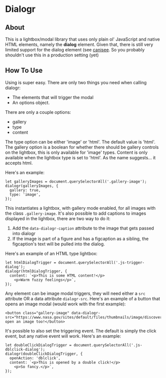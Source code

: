 # Dialogr

## About

This is a lightbox/modal library that uses only plain ol' JavaScript and native HTML elements, namely the **dialog** element. Given that, there is still very limited support for the dialog element (see [canisee](https://caniuse.com/#search=dialog). So you probably shouldn't use this in a production setting (yet)

## How To Use

Using is super easy. There are only two things you need when calling dialogr:

* The elements that will trigger the modal
* An options object.

There are only a couple options: 

* gallery
* type
* content 

The type option can be either 'image' or 'html'. The default value is 'html'. The gallery option is a boolean for whether there should be gallery controls on the lightbox, this is only available for 'image' types. Content is only available when the lightbox type is set to 'html'. As the name suggests... it accepts html.

Here's an example:

```
let galleryImages = document.querySelectorAll('.gallery-image');
dialogr(galleryImages, {
  gallery: true,
  type: 'image',
});
```

This instantiates a lightbox, with gallery mode enabled, for all images with the class `.gallery-image`. It's also possible to add captions to images displayed in the lightbox, there are two way to do it:

1. Add the `data-dialogr-caption` attribute to the image that gets passed into dialogr
2. If the image is part of a figure and has a figcaption as a sibling, the figcaption's text will be pulled into the dialog.

Here's an example of an HTML type lightbox:

```
let htmlDialogTrigger = document.querySelectorAll('.js-trigger-dialog');
dialogr(htmlDialogTrigger, {
  content: `<p>This is some HTML content!</p>
    <p>Warm fuzzy feelings</p>`,
});
```

Any element can be image modal triggers, they will need either a `src` attribute OR a data attribute `dialogr-src`. Here's an example of a button that opens an image modal (would work with the first example):

```
<button class="gallery-image" data-dialogr-src="https://www.nasa.gov/sites/default/files/thumbnails/image/discover_missions_banner.jpg">I open an image too!</button>
```

It's possible to also set the triggering event. The default is simply the click event, but any native event will work. Here's an example:

```
let doubleClickDialogTrigger = document.querySelectorAll('.js-dblclick-dialog');
dialogr(doubleClickDialogTrigger, {
  openAction: 'dblclick',
  content: `<p>This is opened by a double click!</p>
    <p>So fancy.</p>`,
});
```